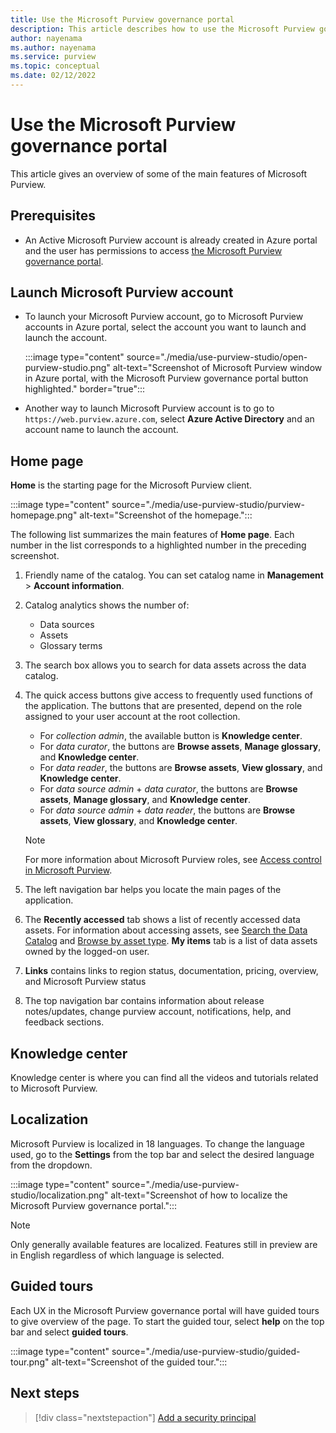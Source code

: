 ```yaml
---
title: Use the Microsoft Purview governance portal
description: This article describes how to use the Microsoft Purview governance portal. 
author: nayenama
ms.author: nayenama
ms.service: purview
ms.topic: conceptual
ms.date: 02/12/2022
---
```


# Use the Microsoft Purview governance portal

This article gives an overview of some of the main features of Microsoft Purview.

## Prerequisites

* An Active Microsoft Purview account is already created in Azure portal and the user has permissions to access [the Microsoft Purview governance portal](https://web.purview.azure.com/resource/).

## Launch Microsoft Purview account

* To launch your Microsoft Purview account, go to Microsoft Purview accounts in Azure portal, select the account you want to launch and launch the account.

  :::image type="content" source="./media/use-purview-studio/open-purview-studio.png" alt-text="Screenshot of Microsoft Purview window in Azure portal, with the Microsoft Purview governance portal button highlighted." border="true":::

* Another way to launch Microsoft Purview account is to go to `https://web.purview.azure.com`, select **Azure Active Directory** and an account name to launch the account.

## Home page

**Home** is the starting page for the Microsoft Purview client.

:::image type="content" source="./media/use-purview-studio/purview-homepage.png" alt-text="Screenshot of the homepage.":::

The following list summarizes the main features of **Home page**. Each number in the list corresponds to a highlighted number in the preceding screenshot.

1. Friendly name of the catalog. You can set catalog name in **Management** > **Account information**.

2. Catalog analytics shows the number of:

   * Data sources
   * Assets
   * Glossary terms

3. The search box allows you to search for data assets across the data catalog.

4. The quick access buttons give access to frequently used functions of the application. The buttons that are presented, depend on the role assigned to your user account at the root collection.

   * For *collection admin*, the available button is **Knowledge center**.
   * For *data curator*, the buttons are **Browse assets**, **Manage glossary**, and **Knowledge center**.
   * For *data reader*, the buttons are **Browse assets**, **View glossary**, and **Knowledge center**.
   * For *data source admin* + *data curator*, the buttons are **Browse assets**, **Manage glossary**, and **Knowledge center**.
   * For *data source admin* + *data reader*, the buttons are **Browse assets**, **View glossary**, and **Knowledge center**.
  
   > [!NOTE]
   > For more information about Microsoft Purview roles, see [Access control in Microsoft Purview](catalog-permissions.md).

5. The left navigation bar helps you locate the main pages of the application.   
6. The **Recently accessed** tab shows a list of recently accessed data assets. For information about accessing assets, see [Search the Data Catalog](how-to-search-catalog.md) and [Browse by asset type](how-to-browse-catalog.md).  **My items** tab is a list of data assets owned by the logged-on user.
7. **Links** contains links to region status, documentation, pricing, overview, and Microsoft Purview status
8. The top navigation bar contains information about release notes/updates, change purview account, notifications, help, and feedback sections.

## Knowledge center

Knowledge center is where you can find all the videos and tutorials related to Microsoft Purview.

## Localization

Microsoft Purview is localized in 18 languages. To change the language used, go to the **Settings** from the top bar and select the desired language from the dropdown.

:::image type="content" source="./media/use-purview-studio/localization.png" alt-text="Screenshot of how to localize the Microsoft Purview governance portal.":::

> [!NOTE]
> Only generally available features are localized. Features still in preview are in English regardless of which language is selected.


## Guided tours

Each UX in the Microsoft Purview governance portal will have guided tours to give overview of the page. To start the guided tour, select **help** on the top bar and select **guided tours**.

:::image type="content" source="./media/use-purview-studio/guided-tour.png" alt-text="Screenshot of the guided tour.":::

## Next steps

> [!div class="nextstepaction"]
> [Add a security principal](tutorial-scan-data.md)
